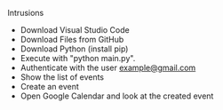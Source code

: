 Intrusions
- Download Visual Studio Code
- Download Files from GitHub
- Download Python (install pip)
- Execute with "python main.py".
- Authenticate with the user example@gmail.com
- Show the list of events
- Create an event
- Open Google Calendar and look at the created event
